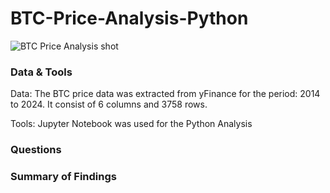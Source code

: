 # BTC-Price-Analysis-Python
![BTC Price Analysis shot](https://github.com/user-attachments/assets/e8501bc7-2889-427f-8579-9aca35d67aea)


### Data & Tools
Data: The BTC price data was extracted from yFinance for the period: 2014 to 2024. It consist of 6 columns and 3758 rows.

Tools: Jupyter Notebook was used for the Python Analysis

### Questions


### Summary of Findings
